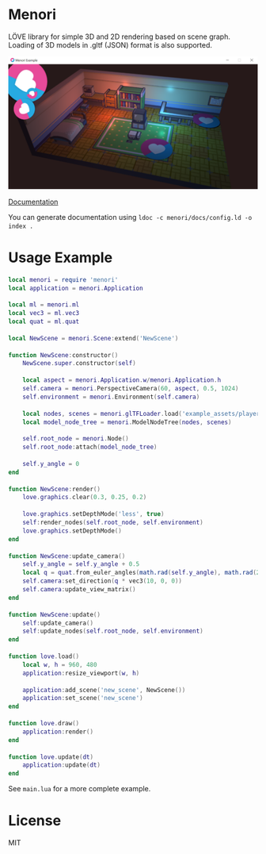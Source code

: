 # Menori

LÖVE library for simple 3D and 2D rendering based on scene graph. Loading of 3D models in .gltf (JSON) format is also supported.

![preview_example](preview.png)

[Documentation](https://rozenmad.github.io)

You can generate documentation using `ldoc -c menori/docs/config.ld -o index .`

# Usage Example

``` lua
local menori = require 'menori'
local application = menori.Application

local ml = menori.ml
local vec3 = ml.vec3
local quat = ml.quat

local NewScene = menori.Scene:extend('NewScene')

function NewScene:constructor()
	NewScene.super.constructor(self)

	local aspect = menori.Application.w/menori.Application.h
	self.camera = menori.PerspectiveCamera(60, aspect, 0.5, 1024)
	self.environment = menori.Environment(self.camera)

	local nodes, scenes = menori.glTFLoader.load('example_assets/players_room_model/', 'scene')
	local model_node_tree = menori.ModelNodeTree(nodes, scenes)

	self.root_node = menori.Node()
	self.root_node:attach(model_node_tree)

	self.y_angle = 0
end

function NewScene:render()
	love.graphics.clear(0.3, 0.25, 0.2)

	love.graphics.setDepthMode('less', true)
	self:render_nodes(self.root_node, self.environment)
	love.graphics.setDepthMode()
end

function NewScene:update_camera()
	self.y_angle = self.y_angle + 0.5
	local q = quat.from_euler_angles(math.rad(self.y_angle), math.rad(25), 0)
	self.camera:set_direction(q * vec3(10, 0, 0))
	self.camera:update_view_matrix()
end

function NewScene:update()
	self:update_camera()
	self:update_nodes(self.root_node, self.environment)
end

function love.load()
	local w, h = 960, 480
	application:resize_viewport(w, h)

	application:add_scene('new_scene', NewScene())
	application:set_scene('new_scene')
end

function love.draw()
	application:render()
end

function love.update(dt)
	application:update(dt)
end
```

See ```main.lua``` for a more complete example.

# License
MIT